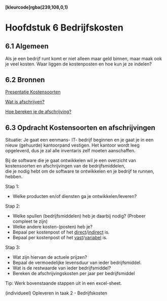 #### [kleurcode]rgba(239,108,0,1)

#  Hoofdstuk 6 Bedrijfskosten

## 6.1 Algemeen

Als je een bedrijf runt komt er niet alleen maar geld binnen, maar maak ook je veel kosten. Waar liggen de kostenposten en hoe kun je ze indelen?

## 6.2 Bronnen

[Presentatie Kostensoorten](https://elo.kw1c.nl/CMS/Studie/811%20ICT-Academie/811%20VakkenInhoud/%5BB.05%20BED%5D%20Bedrijfskunde/Productie/01.%20Reader/Bedrijfskunde%20les5_Ed.pptx)

[Wat is afschrijven?](https://www.belastingdienst.nl/wps/wcm/connect/bldcontentnl/belastingdienst/zakelijk/winst/inkomstenbelasting/inkomstenbelasting_voor_ondernemers/afschrijving/wat_is_afschrijven)

[Hoe bereken je de afschrijving?](https://www.belastingdienst.nl/wps/wcm/connect/bldcontentnl/belastingdienst/zakelijk/winst/inkomstenbelasting/inkomstenbelasting_voor_ondernemers/afschrijving/hoe_berekent_u_het_bedrag_van_de_afschrijving)


## 6.3 Opdracht Kostensoorten en afschrijvingen

Situatie: Je gaat een eenmans- IT- bedrijf beginnen en je gaat je in een nieuw (gehuurde) kantoorpand vestigen.
Het kantoor wordt leeg opgeleverd, dus je zal alle inventaris zelf moeten aanschaffen. 

Bij de software die je gaat ontwikkelen wil je een overzicht van kostensoorten en afschrijvingen van de bedrijfsmiddelen, <br>
die je nodig hebt om de software te ontwikkelen en je bedrijf te runnen, hebben.

Stap 1:
- Welke producten en/of diensten ga je ontwikkelen/leveren?

Stap 2:
- Welke spullen (bedrijfsmiddelen) heb je daarbij nodig? (Probeer compleet te zijn)
- Welke andere kosten-(posten) heb je? 
- Bepaal per kostenpost of het [direct](https://nl.wikipedia.org/wiki/Directe_kosten)/[indirect](https://nl.wikipedia.org/wiki/Indirecte_kosten) is.
- Bepaal per kostenpost of het [vast](https://nl.wikipedia.org/wiki/Constante_kosten)/[variabel](https://nl.wikipedia.org/wiki/Variabele_kosten) is.

Stap 3:
- Wat zijn hiervan de actuele prijzen?
- Bepaal de vermoedelijke levensduur van ieder bedrijfsmiddel.
- Wat is de restwaarde van ieder bedrijfsmiddel?
- Bereken de afschrijvingskosten per jaar per bedrijfsmiddel

Tip:
Werk bovenstaande stappen uit in een excel-sheet.

(individueel) Opleveren in taak 2 - Bedrijfskosten